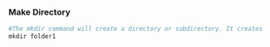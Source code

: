 ### Make Directory
```Powershell
#The mkdir command will create a directory or subdirectory. It creates the directory in the current directory
mkdir folder1
```